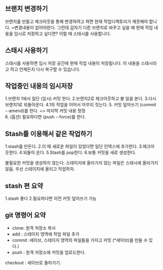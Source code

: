 ## 브랜치 변경하기
브랜치를 만들고 체크아웃을 통해 변경하려고 하면 현재 작업디렉토리가 깨끗해야 합니다. =변경내용이 없어야한다. 
그런데 갑자기 다른 브랜치로 바꾸고 싶을 때 현재 작업 내용을 임시로 저장하고 싶다면? 
이럴 때 스태시를 사용합니다.
## 스태시 사용하기
스태시를 사용하면 임시 저장 공간에 현재 작업 내용이 저장됩니다. 이 내용을 스태시라고 하고 언제든지 다시 복구할 수 있습니다.

## 작업중인 내용의 임시저장
1.브랜치 1에서 일단 (임시) 커밋 한다.
2.브랜치2로 체크아웃하고 볼 일을 본다.
3.다시 브랜치1로 되돌아온다.
4.1의 작업을 이어서 마무리 짓는다.
5. 커밋 덮어쓰기 (commit --amend)를 한다. => 마지막 커밋 내용 정정  
6. (옵션) 필요하다면 (push --force)를 한다.

## Stash를 이용해서 같은 작업하기
1.stash를 만든다.
2.이 때 새로운 파일이 있었다면 일단 인덱스에 추가한다.
3.체크아웃한다.
4.되돌아 온다.
5.Stash를 pop한다.
6.보통 커밋을 새로 생성한다.

불필요한 커밋을 생성하지 않는다.
스테이지에 올라가지 않는 파일은 스태시에 올라가지 않음.
우선 스테이지에 올리고 작업하자.

## stash 편 요약
1.stash 좋다
2.필요하다면 이전 커밋 덮어쓰기 가능

## git 명령어 요약

- clone: 원격 저장소 복사
- add : 스테이지 영역에 작업 파일 추가
- commit :세이브, 스테이지 영역의 파일들을 가지고 커밋 (*세이브)를 만들 수 있다.)
- push : 원격 저장소에 커밋을 업로드한다.   

checkout : 세이브로 돌아가기.